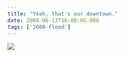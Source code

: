 ```yaml
---
title: "Yeah, that's our downtown."
date: 2008-06-13T16:00:05.000
tags: ['2008-flood']
---
```


![](/images/2008/cr_drudge.png)
